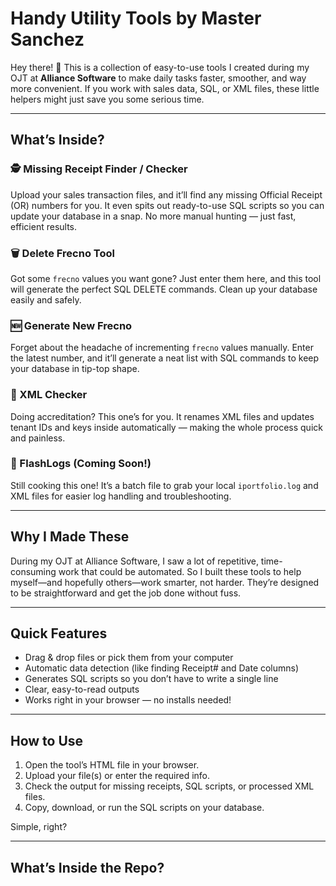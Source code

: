 # Handy Utility Tools by Master Sanchez

Hey there! 👋 This is a collection of easy-to-use tools I created during my OJT at **Alliance Software** to make daily tasks faster, smoother, and way more convenient. If you work with sales data, SQL, or XML files, these little helpers might just save you some serious time.

---

## What’s Inside?

### 🕵️ Missing Receipt Finder / Checker  
Upload your sales transaction files, and it’ll find any missing Official Receipt (OR) numbers for you. It even spits out ready-to-use SQL scripts so you can update your database in a snap. No more manual hunting — just fast, efficient results.

### 🗑️ Delete Frecno Tool  
Got some `frecno` values you want gone? Just enter them here, and this tool will generate the perfect SQL DELETE commands. Clean up your database easily and safely.

### 🆕 Generate New Frecno  
Forget about the headache of incrementing `frecno` values manually. Enter the latest number, and it’ll generate a neat list with SQL commands to keep your database in tip-top shape.

### 📄 XML Checker  
Doing accreditation? This one’s for you. It renames XML files and updates tenant IDs and keys inside automatically — making the whole process quick and painless.

### 🔧 FlashLogs (Coming Soon!)  
Still cooking this one! It’s a batch file to grab your local `iportfolio.log` and XML files for easier log handling and troubleshooting.

---

## Why I Made These

During my OJT at Alliance Software, I saw a lot of repetitive, time-consuming work that could be automated. So I built these tools to help myself—and hopefully others—work smarter, not harder. They’re designed to be straightforward and get the job done without fuss.

---

## Quick Features

- Drag & drop files or pick them from your computer  
- Automatic data detection (like finding Receipt# and Date columns)  
- Generates SQL scripts so you don’t have to write a single line  
- Clear, easy-to-read outputs  
- Works right in your browser — no installs needed!

---

## How to Use

1. Open the tool’s HTML file in your browser.  
2. Upload your file(s) or enter the required info.  
3. Check the output for missing receipts, SQL scripts, or processed XML files.  
4. Copy, download, or run the SQL scripts on your database.

Simple, right?

---

## What’s Inside the Repo?


